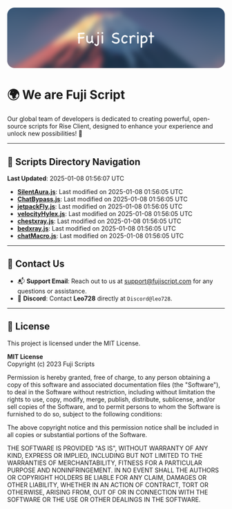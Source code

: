 ![Banner](.github/b.webp)

# 🌍 **We are Fuji Script**

Our global team of developers is dedicated to creating powerful, open-source scripts for Rise Client, designed to enhance your experience and unlock new possibilities! 🌟

---
<!-- SCRIPTS_NAVIGATION_START -->
## 📂 **Scripts Directory Navigation**

**Last Updated**: 2025-01-08 01:56:07 UTC

- **[SilentAura.js](scripts/SilentAura.js)**: Last modified on 2025-01-08 01:56:05 UTC
- **[ChatBypass.js](scripts/ChatBypass.js)**: Last modified on 2025-01-08 01:56:05 UTC
- **[jetpackFly.js](scripts/jetpackFly.js)**: Last modified on 2025-01-08 01:56:05 UTC
- **[velocityHylex.js](scripts/velocityHylex.js)**: Last modified on 2025-01-08 01:56:05 UTC
- **[chestxray.js](scripts/chestxray.js)**: Last modified on 2025-01-08 01:56:05 UTC
- **[bedxray.js](scripts/bedxray.js)**: Last modified on 2025-01-08 01:56:05 UTC
- **[chatMacro.js](scripts/chatMacro.js)**: Last modified on 2025-01-08 01:56:05 UTC

<!-- SCRIPTS_NAVIGATION_END -->

---

## 💬 **Contact Us**  
- 📬 **Support Email**: Reach out to us at [support@fujiscript.com](mailto:support@fujiscript.com) for any questions or assistance.  
- 💬 **Discord**: Contact **Leo728** directly at `Discord@leo728`.

---

## 📜 **License**

This project is licensed under the MIT License.  

**MIT License**  
Copyright (c) 2023 Fuji Scripts  

Permission is hereby granted, free of charge, to any person obtaining a copy of this software and associated documentation files (the "Software"), to deal in the Software without restriction, including without limitation the rights to use, copy, modify, merge, publish, distribute, sublicense, and/or sell copies of the Software, and to permit persons to whom the Software is furnished to do so, subject to the following conditions:  

The above copyright notice and this permission notice shall be included in all copies or substantial portions of the Software.  

THE SOFTWARE IS PROVIDED "AS IS", WITHOUT WARRANTY OF ANY KIND, EXPRESS OR IMPLIED, INCLUDING BUT NOT LIMITED TO THE WARRANTIES OF MERCHANTABILITY, FITNESS FOR A PARTICULAR PURPOSE AND NONINFRINGEMENT. IN NO EVENT SHALL THE AUTHORS OR COPYRIGHT HOLDERS BE LIABLE FOR ANY CLAIM, DAMAGES OR OTHER LIABILITY, WHETHER IN AN ACTION OF CONTRACT, TORT OR OTHERWISE, ARISING FROM, OUT OF OR IN CONNECTION WITH THE SOFTWARE OR THE USE OR OTHER DEALINGS IN THE SOFTWARE.  
